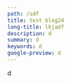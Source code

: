 ```yaml
---
path: /sdf
title: test blog24
long-title: lkjadf
description: d
summary: d
keywords: d
google-preview: d
---
```

d
